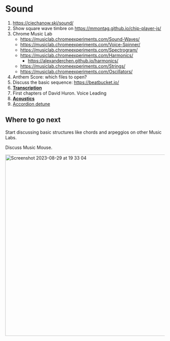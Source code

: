 Sound
===

1. https://ciechanow.ski/sound/
2. Show square wave timbre on https://mmontag.github.io/chip-player-js/
3. Chrome Music Lab
   - https://musiclab.chromeexperiments.com/Sound-Waves/
   - https://musiclab.chromeexperiments.com/Voice-Spinner/
   - https://musiclab.chromeexperiments.com/Spectrogram/
   - https://musiclab.chromeexperiments.com/Harmonics/
      - https://alexanderchen.github.io/harmonics/
   - https://musiclab.chromeexperiments.com/Strings/
   - https://musiclab.chromeexperiments.com/Oscillators/
4. Anthem Score: which files to open?
5. Discuss the basic sequence: https://beatbucket.io/
6. [**Transcription**](../parts/transcription.md)
7. First chapters of David Huron. Voice Leading
8. [**Acoustics**](../parts/sound_design.md#acoustics)
9. [Accordion detune](https://www.youtube.com/watch?v=Z9VzzHaopcc)

Where to go next
---

Start discussing basic structures like chords and arpeggios on other Music Labs.

Discuss Music Mouse.

<img width="571" alt="Screenshot 2023-08-29 at 19 33 04" src="https://github.com/vpavlenko/study-music/assets/1491908/24f18fa6-3232-47f5-accc-4fe491a3575e">
